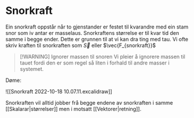 # Snorkraft
Ein snorkraft oppstår når to gjenstander er festet til kvarandre med ein stam snor som iv antar er masselaus. Snorkraftens størrelse er til kvar tid den samme i begge ender. Dette er grunnen til at vi kan dra ting med tau. Vi ofte skriv kraften til snorkraften som $\vec{S}$ eller $\vec{F_{snorkraft}}$



>[!WARNING] Ignorer massen til snoren
>Vi pleier å ignorere massen til tauet fordi den er som regel så liten i forhald til andre masser i systemet.



Døme:


![[Snorkraft 2022-10-18 10.07.11.excalidraw]]

Snorkraften vil alltid jobber frå begge endene av snorkraften i samme [[Skalarar|størrelser]] men i motsatt [[Vektorer|retning]].